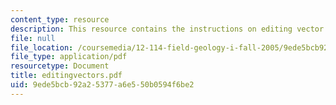 ```yaml
---
content_type: resource
description: This resource contains the instructions on editing vector data.
file: null
file_location: /coursemedia/12-114-field-geology-i-fall-2005/9ede5bcb92a25377a6e550b0594f6be2_editingvectors.pdf
file_type: application/pdf
resourcetype: Document
title: editingvectors.pdf
uid: 9ede5bcb-92a2-5377-a6e5-50b0594f6be2
---
```

